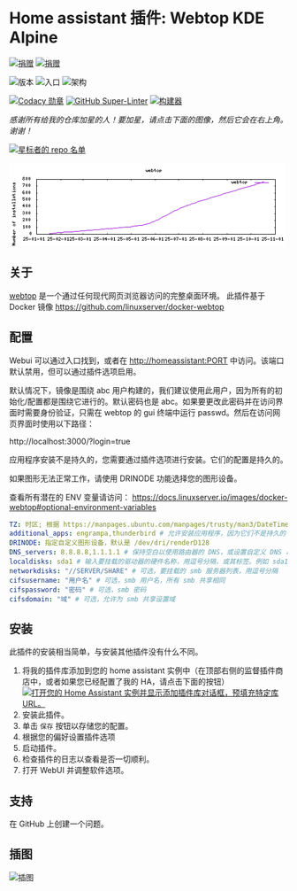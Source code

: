 # Home assistant 插件: Webtop KDE Alpine

[![捐赠][donation-badge]](https://www.buymeacoffee.com/alexbelgium)
[![捐赠][paypal-badge]](https://www.paypal.com/donate/?hosted_button_id=DZFULJZTP3UQA)

![版本](https://img.shields.io/badge/dynamic/json?label=Version&query=%24.version&url=https%3A%2F%2Fraw.githubusercontent.com%2Falexbelgium%2Fhassio-addons%2Fmaster%2Fwebtop%2Fconfig.json)
![入口](https://img.shields.io/badge/dynamic/json?label=Ingress&query=%24.ingress&url=https%3A%2F%2Fraw.githubusercontent.com%2Falexbelgium%2Fhassio-addons%2Fmaster%2Fwebtop%2Fconfig.json)
![架构](https://img.shields.io/badge/dynamic/json?color=success&label=Arch&query=%24.arch&url=https%3A%2F%2Fraw.githubusercontent.com%2Falexbelgium%2Fhassio-addons%2Fmaster%2Fwebtop%2Fconfig.json)

[![Codacy 勋章](https://app.codacy.com/project/badge/Grade/9c6cf10bdbba45ecb202d7f579b5be0e)](https://www.codacy.com/gh/alexbelgium/hassio-addons/dashboard?utm_source=github.com&utm_medium=referral&utm_content=alexbelgium/hassio-addons&utm_campaign=Badge_Grade)
[![GitHub Super-Linter](https://img.shields.io/github/actions/workflow/status/alexbelgium/hassio-addons/weekly-supelinter.yaml?label=Lint%20code%20base)](https://github.com/alexbelgium/hassio-addons/actions/workflows/weekly-supelinter.yaml)
[![构建器](https://img.shields.io/github/actions/workflow/status/alexbelgium/hassio-addons/onpush_builder.yaml?label=Builder)](https://github.com/alexbelgium/hassio-addons/actions/workflows/onpush_builder.yaml)

[donation-badge]: https://img.shields.io/badge/Buy%20me%20a%20coffee%20(no%20paypal)-%23d32f2f?logo=buy-me-a-coffee&style=flat&logoColor=white
[paypal-badge]: https://img.shields.io/badge/Buy%20me%20a%20coffee%20with%20Paypal-0070BA?logo=paypal&style=flat&logoColor=white

_感谢所有给我的仓库加星的人！要加星，请点击下面的图像，然后它会在右上角。谢谢！_

[![星标者的 repo 名单](https://raw.githubusercontent.com/alexbelgium/hassio-addons/master/.github/stars2.svg)](https://github.com/alexbelgium/hassio-addons/stargazers)

![下载演变](https://raw.githubusercontent.com/alexbelgium/hassio-addons/master/webtop/stats.png)

## 关于

[webtop](https://github.com/webtop/webtop) 是一个通过任何现代网页浏览器访问的完整桌面环境。
此插件基于 Docker 镜像 https://github.com/linuxserver/docker-webtop

## 配置

Webui 可以通过入口找到，或者在 <http://homeassistant:PORT> 中访问。该端口默认禁用，但可以通过插件选项启用。

默认情况下，镜像是围绕 abc 用户构建的，我们建议使用此用户，因为所有的初始化/配置都是围绕它进行的。默认密码也是 abc。如果要更改此密码并在访问界面时需要身份验证，只需在 webtop 的 gui 终端中运行 passwd。然后在访问网页界面时使用以下路径：

http://localhost:3000/?login=true

应用程序安装不是持久的，您需要通过插件选项进行安装。它们的配置是持久的。

如果图形无法正常工作，请使用 DRINODE 功能选择您的图形设备。

查看所有潜在的 ENV 变量请访问： https://docs.linuxserver.io/images/docker-webtop#optional-environment-variables

```yaml
TZ: 时区; 根据 https://manpages.ubuntu.com/manpages/trusty/man3/DateTime::TimeZone::Catalog.3pm.html 国家/城市
additional_apps: engrampa,thunderbird # 允许安装应用程序，因为它们不是持久的
DRINODE: 指定自定义图形设备，默认是 /dev/dri/renderD128
DNS_servers: 8.8.8.8,1.1.1.1 # 保持空白以使用路由器的 DNS，或设置自定义 DNS 以避免在本地 DNS 广告删除器情况下的垃圾邮件
localdisks: sda1 # 输入要挂载的驱动器的硬件名称，用逗号分隔，或其标签。例如 sda1, sdb1, MYNAS...
networkdisks: "//SERVER/SHARE" # 可选，要挂载的 smb 服务器列表，用逗号分隔
cifsusername: "用户名" # 可选，smb 用户名，所有 smb 共享相同
cifspassword: "密码" # 可选，smb 密码
cifsdomain: "域" # 可选，允许为 smb 共享设置域
```

## 安装

此插件的安装相当简单，与安装其他插件没有什么不同。

1. 将我的插件库添加到您的 home assistant 实例中（在顶部右侧的监督插件商店中，或者如果您已经配置了我的 HA，请点击下面的按钮）
   [![打开您的 Home Assistant 实例并显示添加插件库对话框，预填充特定库 URL。](https://my.home-assistant.io/badges/supervisor_add_addon_repository.svg)](https://my.home-assistant.io/redirect/supervisor_add_addon_repository/?repository_url=https%3A%2F%2Fgithub.com%2Falexbelgium%2Fhassio-addons)
1. 安装此插件。
1. 单击 `保存` 按钮以存储您的配置。
1. 根据您的偏好设置插件选项
1. 启动插件。
1. 检查插件的日志以查看是否一切顺利。
1. 打开 WebUI 并调整软件选项。

## 支持

在 GitHub 上创建一个问题。

## 插图

![插图](https://www.linuxserver.io/user/pages/content/images/2021/05/menu.png)

[仓库]: https://github.com/alexbelgium/hassio-addons